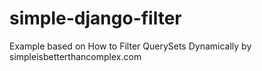 # simple-django-filter
Example based on How to Filter QuerySets Dynamically by simpleisbetterthancomplex.com
